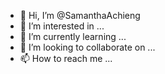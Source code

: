 - 👋 Hi, I’m @SamanthaAchieng
- 👀 I’m interested in ...
- 🌱 I’m currently learning ...
- 💞️ I’m looking to collaborate on ...
- 📫 How to reach me ...

<!---
SamanthaAchieng/SamanthaAchieng is a ✨ special ✨ repository because its `README.md` (this file) appears on your GitHub profile.
You can click the Preview link to take a look at your changes.
--->

